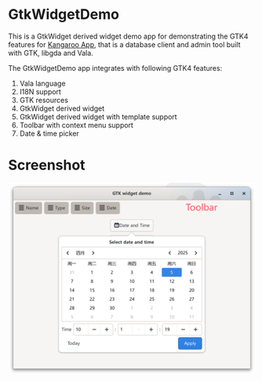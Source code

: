 # GtkWidgetDemo
This is a GtkWidget derived widget demo app for demonstrating the GTK4 features for [Kangaroo App](https://www.datatable.online/?from=github), that is a database client and admin tool built with GTK, libgda and Vala.

The GtkWidgetDemo app integrates with following GTK4 features:
1. Vala language
2. I18N support
3. GTK resources
4. GtkWidget derived widget
5. GtkWidget derived widget with template support
6. Toolbar with context menu support
7. Date & time picker

# Screenshot
![GtkWidget derived widget screenshot](./images/screenshot.png)

